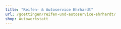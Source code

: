 ```yaml
---
title: "Reifen- & Autoservice Ehrhardt"
url: /goettingen/reifen-und-autoservice-ehrhardt/
shop: Autowerkstatt
---
```

